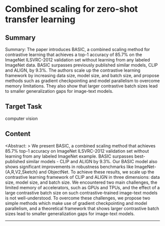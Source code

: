 # Combined scaling for zero-shot transfer learning

## Summary

Summary: The paper introduces BASIC, a combined scaling method for contrastive learning that achieves a top-1 accuracy of 85.7% on the ImageNet ILSVRC-2012 validation set without learning from any labeled ImageNet data. BASIC surpasses previously published similar models, CLIP and ALIGN, by 9.3%. The authors scale up the contrastive learning framework by increasing data size, model size, and batch size, and propose methods such as gradient checkpointing and model parallelism to overcome memory limitations. They also show that larger contrastive batch sizes lead to smaller generalization gaps for image-text models.


## Target Task

computer vision

## Content

<Abstract: >
We present BASIC, a combined scaling method that achieves 85.7% top-1 accuracy on ImageNet ILSVRC-2012 validation set without learning from any labeled ImageNet example. BASIC surpasses best-published similar models - CLIP and ALIGN by 9.3%. Our BASIC model also shows significant improvements in robustness benchmarks like ImageNet-{A,R,V2,Sketch} and ObjectNet. To achieve these results, we scale up the contrastive learning framework of CLIP and ALIGN in three dimensions: data size, model size, and batch size. We encountered two main challenges, the limited memory of accelerators, such as GPUs and TPUs, and the effect of a large contrastive batch size on such contrastive-trained image-text models is not well-understood. To overcome these challenges, we propose two simple methods which make use of gradient checkpointing and model parallelism, and a theoretical framework that shows larger contrastive batch sizes lead to smaller generalization gaps for image-text models.



---

